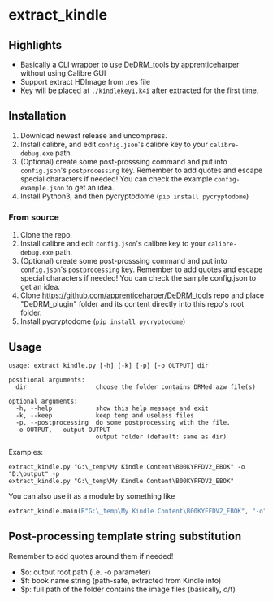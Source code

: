 # extract_kindle

## Highlights

* Basically a CLI wrapper to use DeDRM_tools by apprenticeharper without using Calibre GUI
* Support extract HDImage from .res file
* Key will be placed at `./kindlekey1.k4i` after extracted for the first time.

## Installation

1. Download newest release and uncompress.
1. Install calibre, and edit `config.json`'s calibre key to your `calibre-debug.exe` path.
1. (Optional) create some post-prosssing command and put into `config.json`'s `postprocessing` key. Remember to add quotes and escape special characters if needed! You can check the example `config-example.json` to get an idea.
1. Install Python3, and then pycryptodome (`pip install pycryptodome`)

### From source

1. Clone the repo.
1. Install calibre and edit `config.json`'s calibre key to your `calibre-debug.exe` path.
1. (Optional) create some post-prosssing command and put into `config.json`'s `postprocessing` key. Remember to add quotes and escape special characters if needed! You can check the sample config.json to get an idea.
1. Clone https://github.com/apprenticeharper/DeDRM_tools repo and place "DeDRM_plugin" folder and its content directly into this repo's root folder.
1. Install pycryptodome (`pip install pycryptodome`)

## Usage

```
usage: extract_kindle.py [-h] [-k] [-p] [-o OUTPUT] dir

positional arguments:
  dir                   choose the folder contains DRMed azw file(s)

optional arguments:
  -h, --help            show this help message and exit
  -k, --keep            keep temp and useless files
  -p, --postprocessing  do some postprocessing with the file.
  -o OUTPUT, --output OUTPUT
                        output folder (default: same as dir)
```

Examples:

```
extract_kindle.py "G:\_temp\My Kindle Content\B00KYFFDV2_EBOK" -o "D:\output" -p
extract_kindle.py "G:\_temp\My Kindle Content\B00KYFFDV2_EBOK"
```

You can also use it as a module by something like
```py
extract_kindle.main(R"G:\_temp\My Kindle Content\B00KYFFDV2_EBOK", "-o", "D:\\output", "-p")
```

## Post-processing template string substitution

Remember to add quotes around them if needed!

* $o: output root path (i.e. -o parameter)
* $f: book name string (path-safe, extracted from Kindle info)
* $p: full path of the folder contains the image files (basically, $o/$f)